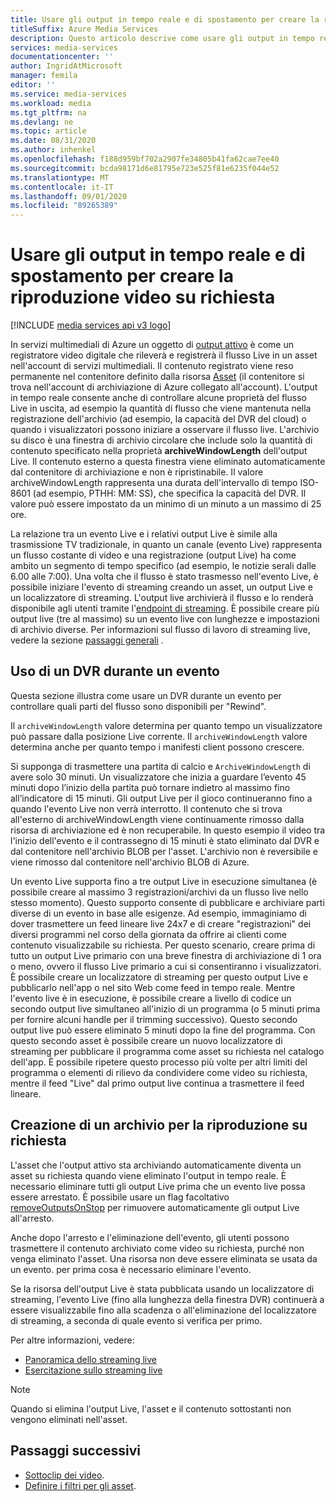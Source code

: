 ```yaml
---
title: Usare gli output in tempo reale e di spostamento per creare la riproduzione video su richiesta
titleSuffix: Azure Media Services
description: Questo articolo descrive come usare gli output in tempo reale e di spostamento per registrare i flussi live e creare la riproduzione su richiesta.
services: media-services
documentationcenter: ''
author: IngridAtMicrosoft
manager: femila
editor: ''
ms.service: media-services
ms.workload: media
ms.tgt_pltfrm: na
ms.devlang: ne
ms.topic: article
ms.date: 08/31/2020
ms.author: inhenkel
ms.openlocfilehash: f188d959bf702a2907fe34805b41fa62cae7ee40
ms.sourcegitcommit: bcda98171d6e81795e723e525f81e6235f044e52
ms.translationtype: MT
ms.contentlocale: it-IT
ms.lasthandoff: 09/01/2020
ms.locfileid: "89265389"
---
```

# <a name="use-time-shifting-and-live-outputs-to-create-on-demand-video-playback"></a>Usare gli output in tempo reale e di spostamento per creare la riproduzione video su richiesta

[!INCLUDE [media services api v3 logo](./includes/v3-hr.md)]

In servizi multimediali di Azure un oggetto di [output attivo](/rest/api/media/liveoutputs) è come un registratore video digitale che rileverà e registrerà il flusso Live in un asset nell'account di servizi multimediali. Il contenuto registrato viene reso permanente nel contenitore definito dalla risorsa [Asset](/rest/api/media/assets) (il contenitore si trova nell'account di archiviazione di Azure collegato all'account). L'output in tempo reale consente anche di controllare alcune proprietà del flusso Live in uscita, ad esempio la quantità di flusso che viene mantenuta nella registrazione dell'archivio (ad esempio, la capacità del DVR del cloud) o quando i visualizzatori possono iniziare a osservare il flusso live. L'archivio su disco è una finestra di archivio circolare che include solo la quantità di contenuto specificato nella proprietà **archiveWindowLength** dell'output Live. Il contenuto esterno a questa finestra viene eliminato automaticamente dal contenitore di archiviazione e non è ripristinabile. Il valore archiveWindowLength rappresenta una durata dell'intervallo di tempo ISO-8601 (ad esempio, PTHH: MM: SS), che specifica la capacità del DVR. Il valore può essere impostato da un minimo di un minuto a un massimo di 25 ore.

La relazione tra un evento Live e i relativi output Live è simile alla trasmissione TV tradizionale, in quanto un canale (evento Live) rappresenta un flusso costante di video e una registrazione (output Live) ha come ambito un segmento di tempo specifico (ad esempio, le notizie serali dalle 6.00 alle 7:00). Una volta che il flusso è stato trasmesso nell'evento Live, è possibile iniziare l'evento di streaming creando un asset, un output Live e un localizzatore di streaming. L'output live archivierà il flusso e lo renderà disponibile agli utenti tramite l'[endpoint di streaming](/rest/api/media/streamingendpoints). È possibile creare più output live (tre al massimo) su un evento live con lunghezze e impostazioni di archivio diverse. Per informazioni sul flusso di lavoro di streaming live, vedere la sezione [passaggi generali](live-streaming-overview.md#general-steps) .

## <a name="using-a-dvr-during-an-event"></a>Uso di un DVR durante un evento

Questa sezione illustra come usare un DVR durante un evento per controllare quali parti del flusso sono disponibili per "Rewind".

Il `archiveWindowLength` valore determina per quanto tempo un visualizzatore può passare dalla posizione Live corrente. Il `archiveWindowLength` valore determina anche per quanto tempo i manifesti client possono crescere.

Si supponga di trasmettere una partita di calcio e `ArchiveWindowLength` di avere solo 30 minuti. Un visualizzatore che inizia a guardare l’evento 45 minuti dopo l’inizio della partita può tornare indietro al massimo fino all’indicatore di 15 minuti. Gli output Live per il gioco continueranno fino a quando l'evento Live non verrà interrotto. Il contenuto che si trova all'esterno di archiveWindowLength viene continuamente rimosso dalla risorsa di archiviazione ed è non recuperabile. In questo esempio il video tra l'inizio dell'evento e il contrassegno di 15 minuti è stato eliminato dal DVR e dal contenitore nell'archivio BLOB per l'asset. L'archivio non è reversibile e viene rimosso dal contenitore nell'archivio BLOB di Azure.

Un evento Live supporta fino a tre output Live in esecuzione simultanea (è possibile creare al massimo 3 registrazioni/archivi da un flusso live nello stesso momento). Questo supporto consente di pubblicare e archiviare parti diverse di un evento in base alle esigenze. Ad esempio, immaginiamo di dover trasmettere un feed lineare live 24x7 e di creare "registrazioni" dei diversi programmi nel corso della giornata da offrire ai clienti come contenuto visualizzabile su richiesta. Per questo scenario, creare prima di tutto un output Live primario con una breve finestra di archiviazione di 1 ora o meno, ovvero il flusso Live primario a cui si consentiranno i visualizzatori. È possibile creare un localizzatore di streaming per questo output Live e pubblicarlo nell'app o nel sito Web come feed in tempo reale. Mentre l'evento live è in esecuzione, è possibile creare a livello di codice un secondo output live simultaneo all'inizio di un programma (o 5 minuti prima per fornire alcuni handle per il trimming successivo). Questo secondo output live può essere eliminato 5 minuti dopo la fine del programma. Con questo secondo asset è possibile creare un nuovo localizzatore di streaming per pubblicare il programma come asset su richiesta nel catalogo dell'app. È possibile ripetere questo processo più volte per altri limiti del programma o elementi di rilievo da condividere come video su richiesta, mentre il feed "Live" dal primo output live continua a trasmettere il feed lineare.

## <a name="creating-an-archive-for-on-demand-playback"></a>Creazione di un archivio per la riproduzione su richiesta

L'asset che l'output attivo sta archiviando automaticamente diventa un asset su richiesta quando viene eliminato l'output in tempo reale. È necessario eliminare tutti gli output Live prima che un evento live possa essere arrestato. È possibile usare un flag facoltativo [removeOutputsOnStop](/rest/api/media/liveevents/stop#request-body) per rimuovere automaticamente gli output Live all'arresto.

Anche dopo l'arresto e l'eliminazione dell'evento, gli utenti possono trasmettere il contenuto archiviato come video su richiesta, purché non venga eliminato l'asset. Una risorsa non deve essere eliminata se usata da un evento. per prima cosa è necessario eliminare l'evento.

Se la risorsa dell'output Live è stata pubblicata usando un localizzatore di streaming, l'evento Live (fino alla lunghezza della finestra DVR) continuerà a essere visualizzabile fino alla scadenza o all'eliminazione del localizzatore di streaming, a seconda di quale evento si verifica per primo.

Per altre informazioni, vedere:

- [Panoramica dello streaming live](live-streaming-overview.md)
- [Esercitazione sullo streaming live](stream-live-tutorial-with-api.md)

> [!NOTE]
> Quando si elimina l'output Live, l'asset e il contenuto sottostanti non vengono eliminati nell'asset.

## <a name="next-steps"></a>Passaggi successivi

* [Sottoclip dei video](subclip-video-rest-howto.md).
* [Definire i filtri per gli asset](filters-dynamic-manifest-rest-howto.md).
